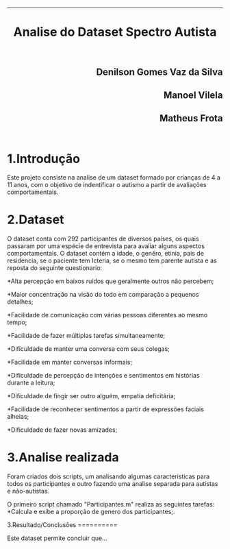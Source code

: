 ﻿***
<h1 align="center" > Analise do Dataset Spectro Autista

<br>
<br>

<h2 align="right">Denilson Gomes Vaz da Silva<br>
<h2 align="right">Manoel Vilela<br>
<h2 align="right">Matheus Frota<br>
<br>

1.Introdução
==========

<p>Este projeto consiste na analise de um dataset formado por crianças de 4 a 11 anos, com o objetivo de indentificar o autismo a partir de avaliações comportamentais.<p/>

2.Dataset
==========

<p>O dataset conta com 292 participantes de diversos países, os quais passaram por uma espécie de entrevista para avaliar alguns aspectos comportamentais. O dataset contém a idade, o genêro, etinia, pais de residencia, se o paciente tem Icteria, se o mesmo tem parente autista e as reposta do seguinte questionario:<p/>

<p>*Alta percepção em baixos ruídos que geralmente outros não percebem;<p/>
<p>*Maior concentração na visão do todo em comparação a pequenos detalhes;<p/>
<p>*Facilidade de comunicação com várias pessoas diferentes ao mesmo tempo;<p/>
<p>*Facilidade de fazer múltiplas tarefas simultaneamente;<p/>
<p>*Dificuldade de manter uma conversa com seus colegas;<p/>
<p>*Facilidade em manter conversas informais;<p/>
<p>*Dificuldade de percepção de intenções e sentimentos em histórias durante a leitura;<p/>
<p>*Dificuldade de fingir ser outro alguém, empatia deficitária;<p/>
<p>*Facilidade de reconhecer sentimentos a partir de expressões faciais alheias;<p/>
<p>*Dificuldade de fazer novas amizades;<p/>

3.Analise realizada
==========

<p>Foram criados dois scripts, um analisando algumas caracteristicas para todos os participantes e outro fazendo uma analise separada para autistas e não-autistas.<p/>

<p>O primeiro script chamado "Participantes.m" realiza as seguintes tarefas:
*Calcula e exibe a proporção de genero dos participantes;.<p/>
3.Resultado/Conclusões
==========

<p>Este dataset permite concluir que...<p/>